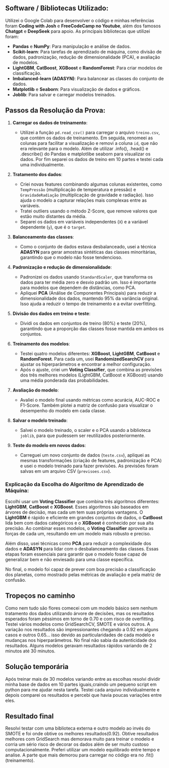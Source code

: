 ## Software / Bibliotecas Utilizado:
Utilizei o Google Colab para desenvolver o código e minhas referências foram **Coding with Josh** e **FreeCodeCamp no Youtube**, além dos famosos **Chatgpt** e **DeepSeek** para apoio. 
As principais bibliotecas que utilizei foram:

- **Pandas** e **NumPy**: Para manipulação e análise de dados.
- **Scikit-learn**: Para tarefas de aprendizado de máquina, como divisão de dados, padronização, redução de dimensionalidade (PCA), e avaliação de modelos.
- **LightGBM**, **CatBoost**, **XGBoost** e **RandomForest**: Para criar modelos de classificação.
- **Imbalanced-learn (ADASYN)**: Para balancear as classes do conjunto de dados.
- **Matplotlib** e **Seaborn**: Para visualização de dados e gráficos.
- **Joblib**: Para salvar e carregar modelos treinados.

## Passos da Resolução da Prova:

1. **Carregar os dados de treinamento**:
   - Utilizei a função `pd.read_csv()` para carregar o arquivo `treino.csv`, que contém os dados de treinamento. Em seguida, renomeei as colunas para facilitar a visualização e removi a coluna `id`, que não era relevante para o modelo. Além de utilizar .info(), .head() e .describe() do Pandas e matplotlibe seaborn para visualizar os dados. Por fim separei os dados de treino em 10 partes e testei cada uma individualmente.

2. **Tratamento dos dados**:
   - Criei novas features combinando algumas colunas existentes, como `TempPressão` (multiplicação de temperatura e pressão) e `GravidadeRadiação` (multiplicação de gravidade e radiação). Isso ajuda o modelo a capturar relações mais complexas entre as variáveis.
   - Tratei outliers usando o método Z-Score, que remove valores que estão muito distantes da média.
   - Separei os dados em variáveis independentes (`X`) e a variável dependente (`y`), que é o `target`.

3. **Balanceamento das classes**:
   - Como o conjunto de dados estava desbalanceado, usei a técnica **ADASYN** para gerar amostras sintéticas das classes minoritárias, garantindo que o modelo não fosse tendencioso.

4. **Padronização e redução de dimensionalidade**:
   - Padronizei os dados usando `StandardScaler`, que transforma os dados para ter média zero e desvio padrão um. Isso é importante para modelos que dependem de distâncias, como PCA.
   - Apliquei **PCA** (Análise de Componentes Principais) para reduzir a dimensionalidade dos dados, mantendo 95% da variância original. Isso ajuda a reduzir o tempo de treinamento e a evitar overfitting.

5. **Divisão dos dados em treino e teste**:
   - Dividi os dados em conjuntos de treino (80%) e teste (20%), garantindo que a proporção das classes fosse mantida em ambos os conjuntos.

6. **Treinamento dos modelos**:
   - Testei quatro modelos diferentes: **XGBoost**, **LightGBM**, **CatBoost** e **RandomForest**. Para cada um, usei **RandomizedSearchCV** para ajustar os hiperparâmetros e encontrar a melhor configuração.
   - Após o ajuste, criei um **Voting Classifier**, que combina as previsões dos três melhores modelos (LightGBM, CatBoost e XGBoost) usando uma média ponderada das probabilidades.

7. **Avaliação do modelo**:
   - Avaliei o modelo final usando métricas como acurácia, AUC-ROC e F1-Score. Também plotei a matriz de confusão para visualizar o desempenho do modelo em cada classe.

8. **Salvar o modelo treinado**:
   - Salvei o modelo treinado, o scaler e o PCA usando a biblioteca `joblib`, para que pudessem ser reutilizados posteriormente.

9. **Teste do modelo em novos dados**:
   - Carreguei um novo conjunto de dados (`teste.csv`), apliquei as mesmas transformações (criação de features, padronização e PCA) e usei o modelo treinado para fazer previsões. As previsões foram salvas em um arquivo CSV (`previsoes.csv`).

### Explicação da Escolha do Algoritmo de Aprendizado de Máquina:

Escolhi usar um **Voting Classifier** que combina três algoritmos diferentes: **LightGBM**, **CatBoost** e **XGBoost**. Esses algoritmos são baseados em árvores de decisão, mas cada um tem suas próprias vantagens. O **LightGBM** é rápido e eficiente em grandes conjuntos de dados, o **CatBoost** lida bem com dados categóricos e o **XGBoost** é conhecido por sua alta precisão. Ao combinar esses modelos, o **Voting Classifier** aproveita as forças de cada um, resultando em um modelo mais robusto e preciso.

Além disso, usei técnicas como **PCA** para reduzir a complexidade dos dados e **ADASYN** para lidar com o desbalanceamento das classes. Essas etapas foram essenciais para garantir que o modelo fosse capaz de generalizar bem e não enviesado para uma classe específica.

No final, o modelo foi capaz de prever com boa precisão a classificação dos planetas, como mostrado pelas métricas de avaliação e pela matriz de confusão.

## Tropeços no caminho
Como nem tudo são flores comecei com um modelo básico sem nenhum tratamento dos dados utilizando árvore de decisões, mas os resultados esperados foram péssimos em torno de 0.70 e com risco de overfitting. Testei vários modelos como GridSearchCV, SMOTE e vários outros. A variação nos resultados são impressionantes chegando a 0.92 em alguns casos e outros 0.65... isso devido as particularidades de cada modelo e mudanças nos hiperparâmetros.
No final não sabia da autenticidade dos resultados. Alguns modelos geravam resultados rápidos variando de 2 minutos até 30 minutos.

## Solução temporária
Após treinar mais de 30 modelos variando entre as escolhas resolvi dividir minha base de dados em 10 partes iguais,craindo um pequeno script em python para me ajudar nesta tarefa.
Testei cada arquivo individualmente e depois comparei os resultados e percebi que havia poucas variações entre eles.

## Resultado final
Resolvi testar com uma biblioteca externa e outro modelo ao invés do SMOTE e foi onde obtive os melhores resultados(0.92). Obtive resultados melhores com GridSearch mas demorava muito para treinar o modelo e corria um sério risco de decorar os dados além de ser muito custoso computacionalmente. Preferi utilizar um modelo equilibrado entre tempo e analise. A parte que mais demorou para carregar no código era no .fit()(treinamento).
